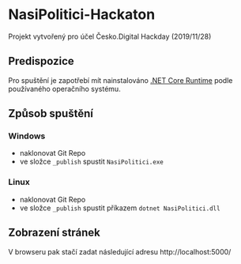 # NasiPolitici-Hackaton

Projekt vytvořený pro účel Česko.Digital Hackday (2019/11/28)

## Predispozice

Pro spuštění je zapotřebí mít nainstalováno [.NET Core Runtime](https://dotnet.microsoft.com/download) podle používaného operačního systému.

## Způsob spuštění

### Windows

- naklonovat Git Repo
- ve složce `_publish` spustit `NasiPolitici.exe`

### Linux

- naklonovat Git Repo
- ve složce `_publish` spustit příkazem `dotnet NasiPolitici.dll`

## Zobrazení stránek

V browseru pak stačí zadat následující adresu http://localhost:5000/